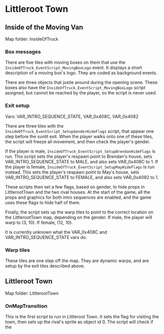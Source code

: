 # Littleroot Town


## Inside of the Moving Van
Map folder: InsideOfTruck

### Box messages
There are five tiles with moving boxes on them that use the
`InsideOfTruck_EventScript_MovingBoxLogo` event. It displays a
short description of a moving box's logo. They are coded as background
events.

There are three objects that jostle around during the opening scene.
These boxes also have the `InsideOfTruck_EventScript_MovingBoxLogo` script
assigned, but cannot be reached by the player, so the script is never used.

### Exit setup
Vars: VAR_INTRO_SEQUENCE_STATE, VAR_0x408C, VAR_0x4082

There are three tiles with the `InsideOfTruck_EventScript_SetupGenderHideFlags` script, that appear one step before the sunlit exit. When the player walks onto one of these tiles, the script will freeze all movement, and then check the player's gender.

If the player is male, `InsideOfTruck_EventScript_SetupBrendanHideFlags` is run. This script sets the player's respawn point to Brendan's house, sets VAR_INTRO_SEQUENCE_STATE to MALE, and also sets VAR_0x408C to 1.
If the player is female, `InsideOfTruck_EventScript_SetupMayHideFlags` is run instead. This sets the player's respawn point to May's house, sets VAR_INTRO_SEQUENCE_STATE to FEMALE, and also sets VAR_0x4082 to 1.

These scripts then set a few flags, based on gender, to hide props in LittlerootTown and the two rival houses. At the start of the game, all the props and graphics for both intro sequences are enabled, and the game uses these flags to hide half of them.

Finally, the script sets up the warp tiles to point to the correct location on the LittlerootTown map, depending on the gender. If male, the player will warp to (3, 10). If female, (12, 10).

It is currently unknown what the VAR_0x408C and VAR_INTRO_SEQUENCE_STATE vars do.

### Warp tiles

These tiles are one step off the map. They are dynamic warps, and are setup by the exit tiles described above.

## Littleroot Town
Map folder: LittlerootTown

### OnMapTransition
This is the first script to run in Littleroot Town. It sets the flag for visiting the town, then sets up the rival's sprite as object id 0. The script will check if the 